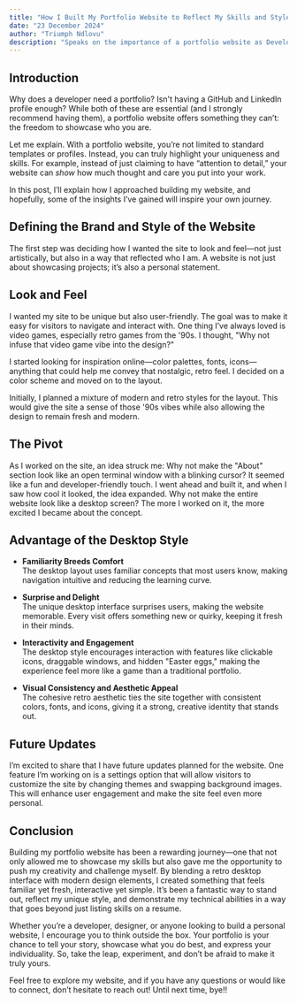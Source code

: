 ```yaml
---
title: "How I Built My Portfolio Website to Reflect My Skills and Style"
date: "23 December 2024"
author: "Triumph Ndlovu"
description: "Speaks on the importance of a portfolio website as Developer"
---
```


## **Introduction**

Why does a developer need a portfolio? Isn't having a GitHub and LinkedIn profile enough? While both of these are essential (and I strongly recommend having them), a portfolio website offers something they can’t: the freedom to showcase who you are.

Let me explain. With a portfolio website, you’re not limited to standard templates or profiles. Instead, you can truly highlight your uniqueness and skills. For example, instead of just claiming to have “attention to detail,” your website can *show* how much thought and care you put into your work.

In this post, I’ll explain how I approached building my website, and hopefully, some of the insights I’ve gained will inspire your own journey.

## **Defining the Brand and Style of the Website**

The first step was deciding how I wanted the site to look and feel—not just artistically, but also in a way that reflected who I am. A website is not just about showcasing projects; it’s also a personal statement.

## **Look and Feel**

I wanted my site to be unique but also user-friendly. The goal was to make it easy for visitors to navigate and interact with. One thing I’ve always loved is video games, especially retro games from the '90s. I thought, "Why not infuse that video game vibe into the design?"

I started looking for inspiration online—color palettes, fonts, icons—anything that could help me convey that nostalgic, retro feel. I decided on a color scheme and moved on to the layout.

Initially, I planned a mixture of modern and retro styles for the layout. This would give the site a sense of those '90s vibes while also allowing the design to remain fresh and modern.

## **The Pivot**

As I worked on the site, an idea struck me: Why not make the "About" section look like an open terminal window with a blinking cursor? It seemed like a fun and developer-friendly touch. I went ahead and built it, and when I saw how cool it looked, the idea expanded. Why not make the entire website look like a desktop screen? The more I worked on it, the more excited I became about the concept.

## **Advantage of the Desktop Style**

- **Familiarity Breeds Comfort**  
    The desktop layout uses familiar concepts that most users know, making navigation intuitive and reducing the learning curve.

- **Surprise and Delight**  
    The unique desktop interface surprises users, making the website memorable. Every visit offers something new or quirky, keeping it fresh in their minds.

- **Interactivity and Engagement**  
    The desktop style encourages interaction with features like clickable icons, draggable windows, and hidden "Easter eggs," making the experience feel more like a game than a traditional portfolio.

- **Visual Consistency and Aesthetic Appeal**  
    The cohesive retro aesthetic ties the site together with consistent colors, fonts, and icons, giving it a strong, creative identity that stands out.

## **Future Updates**

I’m excited to share that I have future updates planned for the website. One feature I’m working on is a settings option that will allow visitors to customize the site by changing themes and swapping background images. This will enhance user engagement and make the site feel even more personal.

## **Conclusion**

Building my portfolio website has been a rewarding journey—one that not only allowed me to showcase my skills but also gave me the opportunity to push my creativity and challenge myself. By blending a retro desktop interface with modern design elements, I created something that feels familiar yet fresh, interactive yet simple. It’s been a fantastic way to stand out, reflect my unique style, and demonstrate my technical abilities in a way that goes beyond just listing skills on a resume.

Whether you’re a developer, designer, or anyone looking to build a personal website, I encourage you to think outside the box. Your portfolio is your chance to tell your story, showcase what you do best, and express your individuality. So, take the leap, experiment, and don’t be afraid to make it truly yours.

Feel free to explore my website, and if you have any questions or would like to connect, don’t hesitate to reach out! Until next time, bye!!
